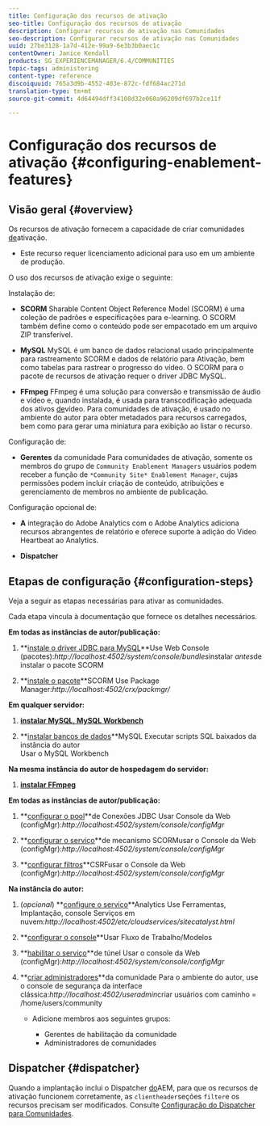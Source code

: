 ```yaml
---
title: Configuração dos recursos de ativação
seo-title: Configuração dos recursos de ativação
description: Configurar recursos de ativação nas Comunidades
seo-description: Configurar recursos de ativação nas Comunidades
uuid: 27be3128-1a7d-412e-99a9-6e3b3b0aec1c
contentOwner: Janice Kendall
products: SG_EXPERIENCEMANAGER/6.4/COMMUNITIES
topic-tags: administering
content-type: reference
discoiquuid: 765a3d9b-4552-403e-872c-fdf684ac271d
translation-type: tm+mt
source-git-commit: 4d64494dff34108d32e060a96209df697b2ce11f

---
```



# Configuração dos recursos de ativação {#configuring-enablement-features}

## Visão geral {#overview}

Os recursos de ativação fornecem a capacidade de criar comunidades [de](overview.md#enablement-community)ativação.

* Este recurso requer licenciamento adicional para uso em um ambiente de produção.

O uso dos recursos de ativação exige o seguinte:

Instalação de:

* **SCORM** Sharable Content Object Reference Model (SCORM) é uma coleção de padrões e especificações para e-learning. O SCORM também define como o conteúdo pode ser empacotado em um arquivo ZIP transferível.

* **MySQL** MySQL é um banco de dados relacional usado principalmente para rastreamento SCORM e dados de relatório para Ativação, bem como tabelas para rastrear o progresso do vídeo. O SCORM para o pacote de recursos de ativação requer o driver JDBC MySQL.

* **FFmpeg** FFmpeg é uma solução para conversão e transmissão de áudio e vídeo e, quando instalada, é usada para transcodificação adequada dos ativos [de](../../help/sites-authoring/default-components-foundation.md#video)vídeo. Para comunidades de ativação, é usado no ambiente do autor para obter metadados para recursos carregados, bem como para gerar uma miniatura para exibição ao listar o recurso.

Configuração de:

* **Gerentes** da comunidade Para comunidades de ativação, somente os membros do grupo de `Community Enablement Managers` usuários podem receber a função de `*Community Site* Enablement Manager`, cujas permissões podem incluir criação de conteúdo, atribuições e gerenciamento de membros no ambiente de publicação.

Configuração opcional de:

* **A** integração do Adobe Analytics com o Adobe Analytics adiciona recursos abrangentes de relatório e oferece suporte à adição do Video Heartbeat ao Analytics.

* **Dispatcher**

## Etapas de configuração {#configuration-steps}

Veja a seguir as etapas necessárias para ativar as comunidades.

Cada etapa vincula à documentação que fornece os detalhes necessários.

**Em todas as instâncias de autor/publicação:**

1. **[instale o driver JDBC para MySQL](deploy-communities.md#jdbc-driver-for-mysql)**Use Web Console (pacotes):*http://localhost:4502/system/console/bundles*instalar *antes*de instalar o pacote SCORM

1. **[instale o pacote](deploy-communities.md#scorm-package)**SCORM Use Package Manager:*http://localhost:4502/crx/packmgr/*

**Em qualquer servidor:**

1. **[instalar MySQL, MySQL Workbench](mysql.md)**

1. **[instalar bancos de dados](mysql.md#database-setup)**MySQL Executar scripts SQL baixados da instância do autor\
   Usar o MySQL Workbench

**Na mesma instância do autor de hospedagem do servidor:**

1. **[instalar FFmpeg](ffmpeg.md)**

**Em todas as instâncias de autor/publicação:**

1. **[configurar o pool](mysql.md#configure-jdbc-connections)**de Conexões JDBC Usar Console da Web (configMgr):*http://localhost:4502/system/console/configMgr*

1. **[configurar o serviço](mysql.md#aem-communities-scormengine-service)**de mecanismo SCORMusar o Console da Web (configMgr):*http://localhost:4502/system/console/configMgr*

1. **[configurar filtros](mysql.md#adobe-granite-csrf-filter)**CSRFusar o Console da Web (configMgr):*http://localhost:4502/system/console/configMgr*

**Na instância do autor:**

1. (*opcional*) **[configure o serviço](analytics.md)**Analytics Use Ferramentas, Implantação, console Serviços em nuvem:*http://localhost:4502/etc/cloudservices/sitecatalyst.html*

1. **[configurar o console](ffmpeg.md#configure-ffmpeg-transcoding-service)**Usar Fluxo de Trabalho/Modelos

1. **[habilitar o serviço](deploy-communities.md#tunnel-service-on-author)**de túnel Usar o console da Web (configMgr):*http://localhost:4502/system/console/configMgr*

1. **[criar administradores](users.md#creating-community-members)**da comunidade Para o ambiente do autor, use o console de segurança da interface clássica:*http://localhost:4502/useradmin*criar usuários com caminho = /home/users/community

   * Adicione membros aos seguintes grupos:

      * Gerentes de habilitação da comunidade
      * Administradores de comunidades

## Dispatcher {#dispatcher}

Quando a implantação inclui o Dispatcher [do](https://helpx.adobe.com/experience-manager/dispatcher/using/dispatcher.html)AEM, para que os recursos de ativação funcionem corretamente, as `clientheader`seções `filter`e os recursos precisam ser modificados. Consulte [Configuração do Dispatcher para Comunidades](dispatcher.md#enablement).
